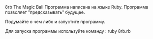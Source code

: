 8rb
The Magic Ball 
Программа написана на языке Ruby. Программа позволяет "предсказывать" будущее.

Подумайте о чем либо и запустите программу.

Для запуска программы используйте команду : ruby 8rb.rb
